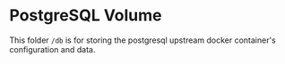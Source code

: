 # PostgreSQL Volume

This folder `/db` is for storing the postgresql upstream docker container's configuration and data. 
